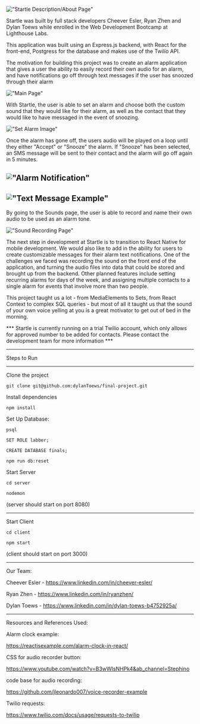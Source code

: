 !["Startle Description/About Page"](https://github.com/dylanToews/final-project/blob/main/docs/Startle-About.png?raw=true)

Startle was built by full stack developers Cheever Esler, Ryan Zhen and Dylan Toews while enrolled in the Web Development Bootcamp at Lighthouse Labs. 


This application was built using an Express.js backend, with React for the front-end, Postgress for the database and makes use of the Twilio API.

The motivation for building this project was to create an alarm application that gives a user the ability to easily record their own audio for an alarm, and have notifications go off through text messages if the user has snoozed through their alarm

!["Main Page"](https://github.com/dylanToews/final-project/blob/main/docs/Startle-Home.png?raw=true)

With Startle, the user is able to set an alarm and choose both the custom sound that they would like for their alarm, as well as the contact that they would like to have messaged in the event of snoozing. 


!["Set Alarm Image"](https://github.com/dylanToews/final-project/blob/main/docs/Startle-SetAlarm.png?raw=true)

Once the alarm has gone off, the users audio will be played on a loop until they either "Accept" or "Snooze" the alarm. If "Snooze" has been selected, an SMS message will be sent to their contact and the alarm will go off again in 5 minutes. 

!["Alarm Notification"](https://github.com/dylanToews/final-project/blob/main/docs/Startle-Notification.png?raw=true)
---------
!["Text Message Example"](https://github.com/dylanToews/final-project/blob/main/docs/Startle-Text.png?raw=true)
---------
By going to the Sounds page, the user is able to record and name their own audio to be used as an alarm tone.


!["Sound Recording Page"](https://github.com/dylanToews/final-project/blob/main/docs/Startle-Sound.png?raw=true)

The next step in development at Startle is to transition to React Native for mobile development. We would also like to add in the ability for users to create customizable messages for their alarm text notifications. One of the challenges we faced was recording the sound on the front end of the application, and turning the audio files into data that could be stored and brought up from the backend. Other planned features include setting recurring alarms for days of the week, and assigning multiple contacts to a single alarm for events that involve more than two people.

This project taught us a lot - from MediaElements to Sets, from React Context to complex SQL queries - but most of all it taught us that the sound of your own voice yelling at you is a great motivator to get out of bed in the morning.

*** Startle is currently running on a trial Twilio account, which only allows for approved number to be added for contacts. Please contact the development team for more information ***


------------------

Steps to Run

------------------

Clone the project 

```git clone git@github.com:dylanToews/final-project.git```

Install dependencies

```npm install``` 

Set Up Database: 

```psql```

```SET ROLE labber;```

```CREATE DATABASE finals;``` 

```npm run db:reset```


Start Server

```cd server```

```nodemon```

(server should start on port 8080)


-------------------

Start Client

```cd client```

```npm start```

(client should start on port 3000)


------------------

Our Team: 

Cheever Esler - https://www.linkedin.com/in/cheever-esler/

Ryan Zhen - https://www.linkedin.com/in/ryanzhen/

Dylan Toews - https://www.linkedin.com/in/dylan-toews-b4752925a/



------------------

Resources and References Used:

Alarm clock example:

https://reactjsexample.com/alarm-clock-in-react/

CSS for audio recorder button:

https://www.youtube.com/watch?v=B3wWIsNHPk4&ab_channel=Stephino

code base for audio recording:

https://github.com/jleonardo007/voice-recorder-example

Twilio requests:

https://www.twilio.com/docs/usage/requests-to-twilio



